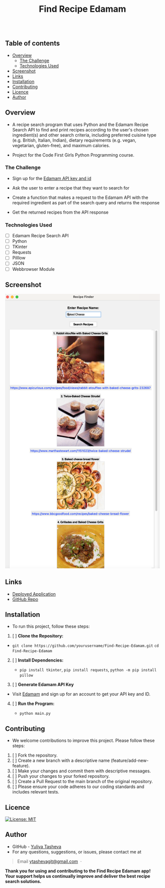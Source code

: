 <h1 align="center">Find Recipe Edamam</h1>
<br>
  <a href="https://github.com/YTasheva">
      <img src="https://img.shields.io/badge/SayThanks.io-%E2%98%BC-1EAEDB.svg?style=for-the-badge" alt=""></a>
  <a href="https://github.com/YTasheva/Find-Recipe-Edamam/graphs/contributors">
      <img src="https://img.shields.io/github/contributors/YTasheva/Find-Recipe-Edamam.svg?style=for-the-badge" alt=""></a>
  <a href="https://github.com/YTasheva/Find-Recipe-Edamam/issues">
      <img src="https://img.shields.io/github/issues/YTasheva/Find-Recipe-Edamam.svg?style=for-the-badge" alt=""></a>
  <a href="https://github.com/YTasheva/Find-Recipe-Edamam/network/members">
      <img src="https://img.shields.io/github/forks/YTasheva/Find-Recipe-Edamam.svg?style=for-the-badge" alt=""></a>

  ## Table of contents

- [Overview](#overview)
  - [The Challenge](#the-challenge)
  - [Technologies Used](#technologies-used)
- [Screenshot](#screenshot)
- [Links](#links)
- [Installation](#installation)
- [Contributing](#contributing)
- [Licence](#licence)
- [Author](#author)




## Overview

- A recipe search program that uses Python and the Edamam Recipe Search API to find and print recipes according to the user's chosen ingredient(s) and other search criteria, including preferred cuisine type (e.g. British, Italian, Indian), dietary requirements (e.g. vegan, vegetarian, gluten-free), and maximum calories.

- Project for the Code First Girls Python Programming course.

### The Challenge

- Sign up for the [Edamam API key and id](https://developer.edamam.com/edamam-docs-recipe-api)

- Ask the user to enter a recipe that they want to search for
- Create a function that makes a request to the Edamam API with the required ingredient as part of the search query and returns the response
- Get the returned recipes from the API response

### Technologies Used

  - [ ] Edamam Recipe Search API
  - [ ] Python
  - [ ] TKinter
  - [ ] Requests
  - [ ] Pilllow
  - [ ] JSON
  - [ ] Webbrowser Module

## Screenshot

![Find Recipe Edamam](https://github.com/YTasheva/Find-Recipe-Edamam/blob/main/Images/Screenshot%20.png)



## Links

- [Deployed Application](https://YTasheva.github.io/Find-Recipe-Edamam/)
- [GitHub Repo](https://github.com/andrewyu22/Find-Recipe-Edamam)

## Installation

- To run this project, follow these steps:

1. [ ] **Clone the Repository:**
  - `git clone https://github.com/yourusername/Find-Recipe-Edamam.git`
`cd Find-Recipe-Edamam`

2. [ ] **Install Dependencies:**

   - `pip install tkinter`, `pip install requests`, `python -m pip install pillow` 
   
3. [ ] **Generate Edamam API Key**

 - Visit [Edamam](https://www.edamam.com) and sign up for an account to get your API key and ID.

4. [ ] **Run the Program:**

   - `python main.py`

## Contributing

- We welcome contributions to improve this project. Please follow these steps:

1. [ ] Fork the repository.
2. [ ] Create a new branch with a descriptive name (feature/add-new-feature).
3. [ ] Make your changes and commit them with descriptive messages.
4. [ ] Push your changes to your forked repository.
5. [ ] Create a Pull Request to the main branch of the original repository.
6. [ ] Please ensure your code adheres to our coding standards and includes relevant tests.

## Licence

[![License: MIT](https://img.shields.io/badge/License-MIT-yellow.svg)](https://opensource.org/licenses/MIT)

## Author

- GitHub - [Yuliya Tasheva](https://github.com/YTasheva)
- For any questions, suggestions, or issues, please contact me at
  
> Email [ytashevagit@gmail.com](#) &nbsp;&middot;&nbsp;

**Thank you for using and contributing to the Find Recipe Edamam app! Your support helps us continually improve and deliver the best recipe search solutions.**





